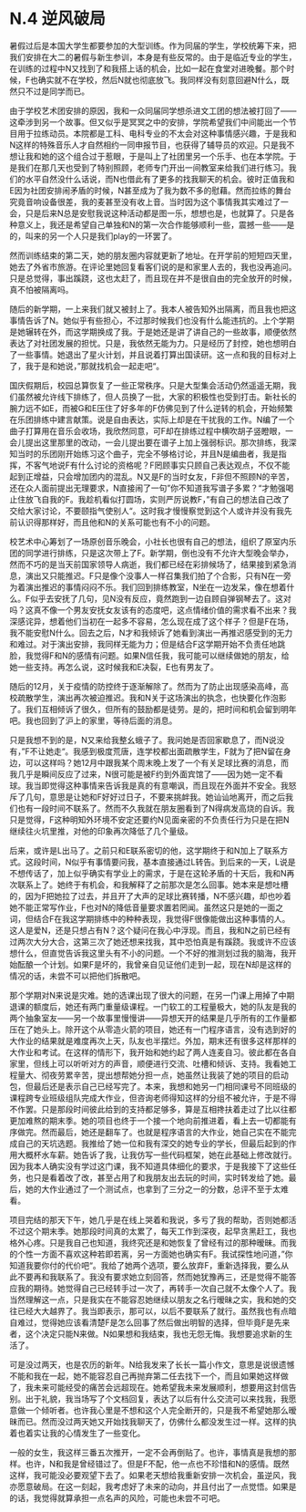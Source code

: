 # N.4 逆风破局

暑假过后是本国大学生都要参加的大型训练。作为同届的学生，学校统筹下来，把我们安排在大二的暑假与新生参训，本身是有些反常的。由于是临近专业的学生，在训练的过程中N又找到了和我搭上话的机会，比如一起在食堂对进晚餐。那个时候，F也确实就不在学校，然后N就也彻底放飞。我同样没有刻意回避N什么，既然只不过是同学而已。

由于学校艺术团安排的原因，我和一众同届同学想杀进文工团的想法被打回了——这牵涉到另一个故事。但又似乎是冥冥之中的安排，学院希望我们中间能出一个节目用于拉练动员。本院都是工科、电科专业的不太会对这种事情感兴趣，于是我和N这样的特殊音乐人才自然相约一同申报节目，也获得了辅导员的欢迎。只是我不想让我和她的这个组合过于惹眼，于是叫上了社团里另一个乐手、也在本学院。于是我们在那几天也受到了特别照顾，老师专门开出一间教室来给我们进行练习。我们的水平自然没什么话说，而N也借此有了更多的找我聊天的机会。彼时正值我和E因为社团安排闹矛盾的时候，N甚至成为了我为数不多的慰藉。然而拉练的舞台究竟音响设备很差，我的麦甚至没有收上音。当时因为这个事情我其实难过了一会，只是后来N总是安慰我说这种活动都是图一乐，想想也是，也就算了。只是各种意义上，我还是希望自己单独和N的第一次合作能够顺利一些，震撼一些——是的，叫来的另一个人只是我们play的一环罢了。

然而训练结束的第二天，她的朋友圈内容就更新了地址。在开学前的短短四天里，她去了外省市旅游。在评论里她回复看客们说的是和家里人去的，我也没再追问。只是总觉得，事出蹊跷，这也太赶了，而且现在并不是很自由的完全放开的时候，真不怕被隔离吗。

随后的新学期，一上来我们就又被封上了。我本人被告知外出隔离，而且我也把这事情告诉了N。她似乎有些担心，不过那时候我们也没有什么能违抗的。上个学期是她辗转在外，而这学期换成了我。于是她还是讲了讲自己的一些故事，顺便依然表达了对社团发展的担忧。只是，我依然无能为力。只是经历了封控，她也想明白了一些事情。她退出了星火计划，并且说着打算出国读研。这一点和我的目标对上了，我于是和她说，”那就找机会一起走吧“。

国庆假期后，校园总算恢复了一些正常秩序。只是大型集会活动仍然遥遥无期，我们虽然被允许线下排练了，但人员换了一批，大家的积极性也受到打击。新社长的腕力远不如E，而被G和E压住了好多年的F仿佛见到了什么逆转的机会，开始频繁在乐团排练中建言献策。说是自由表达，实际上却是在干扰我的工作。N编了一个曲子打算用在音乐会收场，我欣然同意，可F却在排练过程中横吹胡子竖瞪眼，一会儿提出这里那里的改动，一会儿提出要在谱子上加上强弱标识。那次排练，我深知当时的乐团刚开始练习这个曲子，完全不够格讨论，并且N是编曲者，我是指挥，不客气地说F有什么讨论的资格呢？F罔顾事实只顾自己表达观点，不仅不能起到正增益，只会增加团内的混乱。N又是F的当时女友，F非但不照顾N的辛苦，还在众人面前提出无理要求，N直接闹了一句”你不知道我写谱子多累？“才勉强喝止住放飞自我的F。我趁机看似打圆场，实则严厉说教F，”有自己的想法自己改了交给大家讨论，不要颐指气使别人“。这时我才慢慢察觉到这个人或许并没有我先前认识得那样好，而且他和N的关系可能也有不小的问题。

校艺术中心筹划了一场原创音乐晚会，小社长也很有自己的想法，组织了原室内乐团的同学进行排练，只是这次带上了F。新学期，倒也没有不允许大型晚会举办，然而不巧的是当天前国家领导人病逝，我们都已经在彩排候场了，结果接到紧急消息，演出又只能推迟。F只是像个没事人一样召集我们拍了个合影，只有N在一旁为着演出推迟的事情闷闷不乐。我们回到排练教室，N坐在一边发呆，像在想着什么。F似乎去安抚了几句，见N没有反应，竟然跑到一边自顾自弹钢琴去了。这对吗？这真不像一个男友安抚女友该有的态度吧，这点情绪价值的需求看不出来？我深感诧异，想着他们当初在一起多不容易，怎么现在成了这个样子？但是F在场，我不能安慰N什么。回去之后，N才和我倾诉了她看到演出一再推迟感受到的无力和难过。对于演出安排，我同样无能为力；但是结合F这学期开始不负责任地跳脸，我觉得F和N的感情有问题。如果N信任我，我可能可以继续做她的朋友，给她一些支持。再怎么说，这时候我和E决裂，E也有男友了。

随后的12月，关于疫情的防控终于逐渐解除了。然而为了防止出现感染高峰，高校疏散学生，演出再次被迫推迟。我和N关于这场演出的执念，也快要化作泡影了。我们互相倾诉了很久，但所有的鼓励都是徒劳。是的，把时间和机会留到明年吧。我也回到了沪上的家里，等待后面的消息。

只是我想不到的是，N又来给我整幺蛾子了。我问她是否回家歇息了，而N说没有，”F不让她走“。我感到极度荒唐，连学校都出面疏散学生，F就为了把N留在身边，可以这样吗？她12月中跟我某个周末晚上发了一个有关足球比赛的消息，而我几乎是瞬间反应了过来，N很可能是被F约到外面宾馆了——因为她一定不看球。我当即觉得这种事情来告诉我是真的有意嘲讽，而且现在外面并不安全。我怒斥了几句，意思是让她和F好好过日子，不要来挑衅我。她讪讪地离开，而之后我们也有一段时间不联系了。然而不久我就在朋友圈看到了N得病发高烧的自诉。我只是觉得，F这种明知外环境不安定还要约N见面亲密的不负责任行为只是在把N继续往火坑里推，对他的印象再次降低了几个量级。

后来，或许是L出马了。之前只和E联系密切的他，这学期终于和N加上了联系方式。这段时间，N似乎有事情要问我，基本直接通过L转告。到后来的一天，L说是不想传话了，加上似乎确实有学业上的需求，于是在这轮矛盾的十天后，我和N再次联系上了。她终于有机会，和我解释了之前那次是怎么回事。她本来是想吐槽的，因为F把她拉了过去，并且开了大声的足球比赛转播，N不感兴趣，却也吵着她不能正常写作业，F也对N的降低音量要求置若罔闻。虽然这只是她的一面之词，但结合F在我这学期排练中的种种表现，我觉得F很像能做出这种事情的人。这人是爱N，还是只想占有N？这个疑问在我心中浮现。而且，我和N之前已经有过两次大分大合，这第三次了她还想来找我，其中恐怕真是有蹊跷。我或许不应该想什么，但直觉告诉我这里头有不小的问题。一个不好的推测划过我的脑海，我开始酝酿一个计划。如果F是坏的，我曾亲自见证他们走到一起，现在N却是这样的情况的话，未尝不可以把他们拆散吧。

那个学期对N来说是灾难。她的选课出现了很大的问题，在另一门课上用掉了中期退课的额度后，她还有两门重量级课程。一门软工的工程量极大，她的队友是我的两个抽象室友——另一个故事里慢慢讲——异想天开的结果是几乎所有的工作量都压在了她头上。除开这个从零造火箭的项目，她还有一门程序语言，没有选到好的大作业的结果就是难度再次上天，队友也半摆烂。外加，期末还有很多这样那样的大作业和考试。在这样的情形下，我开始和她约起了两人连麦自习。彼此都在各自家里，但线上可以听听对方的声音，顺便进行交流、吐槽和倾诉、支持。我看她工程量大、彻夜劳累辛苦，提出想帮她分担一点，她虽然让我装了她的项目的启动包，但最后还是表示自己已经写完了。本来，我想和她另一门相同课号不同班级的课程跨专业班级组队完成大作业，但咨询老师得知这样的分组不被允许，于是不得不作罢。只是那段时间彼此给到的支持都足够多，算是互相搀扶着走过了比以往都更加难熬的期末季。她的项目也终于一个接一个地向前推进着，看上去一切都能有序做完。然而最后，她还是翻车了。也就是程序语言的大作业，她自己实在不能完成自己的天坑选题。我推给了她一位和我有深交的她专业的学长，但最后起到的作用大概杯水车薪。她告诉了我，让我仿写一些代码框架，她在此基础上修改就行。因为我本人确实没有学过这门课，我不知道具体细化的要求，于是我接下了这些任务，也只是看着改了改，甚至占用了和我朋友出去玩的时间，实时转发给了她。最后，她的大作业通过了一个测试点，也拿到了三分之一的分数，总评不至于太难看。

项目完结的那天下午，她几乎是在线上哭着和我说，多亏了我的帮助，否则她都活不过这个期末季。她那段时间真的太累了，每天工作到深夜，起早贪黑赶工，我也格外心疼。只是我自己也知道，我终究还是和她恢复了曾经有过的那种暧昧。而我的个性一方面不喜欢这种若即若离，另一方面她也确实有F。我试探性地问道，”你知道我要你付的代价吧“。我给了她两个选项，要么放弃F，重新选择我，要么从此不要再和我联系了。我没有要求她立刻回答，然而她犹豫再三，还是觉得不能答应我的期待。她觉得自己已经转手过一次了，再转手一次自己就不太像个人了。我当然理解这一点，只是我实在不能容忍她继续以朋友之名行暧昧之实，我和她的交往已经大大越界了。我当即表示，那可以，以后不要联系了就行。虽然我也有点暗自难过，觉得她应该看清楚F是怎么回事了然后做出明智的选择，但毕竟F是先来者，这个决定只能N来做。N如果想和我结束，我也无怨无悔。我想要追求新的生活了。

可是没过两天，也是农历的新年。N给我发来了长长一篇小作文，意思是说很遗憾不能和我在一起，她不能容忍自己再抛弃第二任去找下一个，而且如果她这样做了，我未来可能经受的痛苦会远超现在。她希望我未来发展顺利，想要用这封信告别。出于礼貌，我当场写了个文档回复，表达了以后有什么交流可以来找我，我愿意做一个倾听者。也许我心里是不想和这个人完全断开的，只是我不希望她那么暧昧而已。然而没过两天她又开始找我聊天了，仿佛什么都没发生过一样。这样的执着也着实让我的心情发生了一些变化。

一般的女生，我这样三番五次推开，一定不会再倒贴了。也许，事情真是我想的那样。也许，N和我是曾经错过了。但是F不配，他一点也不珍惜和N的感情。既然这样，我可能没必要观望下去了。如果老天想给我重新安排一次机会，虽逆风，我亦愿意破局。在这一刻起，我考虑好了未来的动向，并且付出了一点觉悟。如果是的话，我觉得就算承担一点名声的风险，可能也未尝不可吧。
